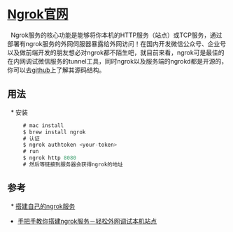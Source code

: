 # [Ngrok官网](https://ngrok.com/)

   Ngrok服务的核心功能是能够将你本机的HTTP服务（站点）或TCP服务，通过部署有ngrok服务的外网伺服器暴露给外网访问！在国内开发微信公众号、企业号以及做前端开发的朋友想必对ngrok都不陌生吧，就目前来看，ngrok可是最佳的在内网调试微信服务的tunnel工具，同时ngrok以及服务端的ngrokd都是开源的，你可以去[github](https://github.com/inconshreveable/ngrok)上了解其源码结构。
   
## 用法 

   * 安装
   
   ```go
        # mac install 
        $ brew install ngrok
        # 认证
        $ ngrok authtoken <your-token>
        # run
        $ ngrok http 8080
        # 然后等链接到服务器会获得ngrok的地址
   ```
      
## 参考

   * [搭建自己的ngrok服务](http://tonybai.com/2015/03/14/selfhost-ngrok-service/)
   
  * [手把手教你搭建ngrok服务－轻松外网调试本机站点](https://aotu.io/notes/2016/02/19/ngrok/)   
      
      
      
      
      
      

